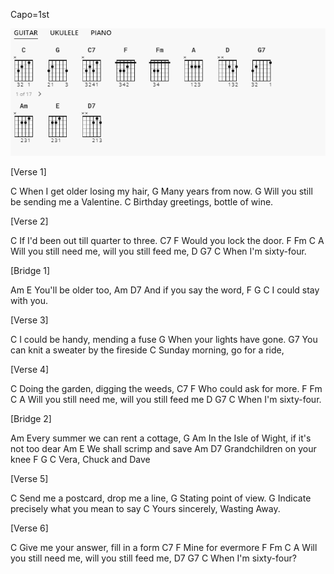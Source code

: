 Capo=1st

![img.png](..%2Fimg%2FWhen%20I%27m%20Sixty%20Four%2Fimg.png)

[Verse 1]

C
When I get older losing my hair,
                G
Many years from now.
G
Will you still be sending me a Valentine.
                    C
Birthday greetings, bottle of wine.


[Verse 2]

C
If I'd been out till quarter to three.
C7                   F
Would you lock the door.
F              Fm       C              A
Will you still need me, will you still feed me,
D        G7     C
When I'm sixty-four.


[Bridge 1]

Am              E
You'll be older too,
Am            D7
And if you say the word,
F       G         C
I could stay with you.


[Verse 3]

C
I could be handy, mending a fuse
                        G
When your lights have gone.
G7
You can knit a sweater by the fireside
                C
Sunday morning, go for a ride,


[Verse 4]

C
Doing the garden, digging the weeds,
C7                 F
Who could ask for more.
F              Fm       C              A
Will you still need me, will you still feed me
D        G7    C
When I'm sixty-four.


[Bridge 2]

Am
Every summer we can rent a cottage,
G                      Am
In the Isle of Wight, if it's not too dear
Am                  E
We shall scrimp and save
Am               D7
Grandchildren on your knee
F     G         C
Vera, Chuck and Dave


[Verse 5]

C
Send me a postcard, drop me a line,
                G
Stating point of view.
G
Indicate precisely what you mean to say
                    C
Yours sincerely, Wasting Away.


[Verse 6]

C
Give me your answer, fill in a form
C7           F
Mine for evermore
F              Fm       C              A
Will you still need me, will you still feed me,
D7       G7    C
When I'm sixty-four?